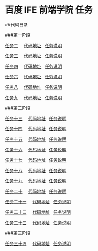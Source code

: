 # 百度 IFE 前端学院 任务

##代码目录

###第一阶段

[任务二](http://ppppikachu.github.io/betagogo/task_01/task_01_02/index.html) &nbsp; &nbsp; [代码地址](https://github.com/ppppikachu/betagogo/tree/gh-pages/task_01/task_01_02) &nbsp;&nbsp;[任务说明](http://ife.baidu.com/task/detail?taskId=2) 


[任务三](http://ppppikachu.github.io/betagogo/task_01/task_01_03/threeColumn_2.html) &nbsp; &nbsp; [代码地址](https://github.com/ppppikachu/betagogo/tree/gh-pages/task_01/task_01_03) &nbsp;&nbsp;[任务说明](http://ife.baidu.com/task/detail?taskId=3)


[任务四](http://ppppikachu.github.io/betagogo/task_01/task_01_04/center.html) &nbsp; &nbsp; [代码地址](https://github.com/ppppikachu/betagogo/tree/gh-pages/task_01/task_01_04) &nbsp;&nbsp;[任务说明](http://ife.baidu.com/task/detail?taskId=4)


[任务六](http://ppppikachu.github.io/betagogo/task_01/task_01_06/index.html) &nbsp; &nbsp; [代码地址](https://github.com/ppppikachu/betagogo/tree/gh-pages/task_01/task_01_06) &nbsp;&nbsp;[任务说明](http://ife.baidu.com/task/detail?taskId=6)


[任务八](http://ppppikachu.github.io/betagogo/task_01/task_01_08/grids.html) &nbsp; &nbsp; [代码地址](https://github.com/ppppikachu/betagogo/tree/gh-pages/task_01/task_01_08) &nbsp;&nbsp;[任务说明](http://ife.baidu.com/task/detail?taskId=8)


[任务九](http://ppppikachu.github.io/betagogo/task_01/task_01_09/index.html) &nbsp; &nbsp; [代码地址](https://github.com/ppppikachu/betagogo/tree/gh-pages/task_01/task_01_09) &nbsp;&nbsp;[任务说明](http://ife.baidu.com/task/detail?taskId=9)


###第二阶段

[任务十三](http://ppppikachu.github.io/betagogo/task_02/task_02_13/index.html) &nbsp; &nbsp; [代码地址](https://github.com/ppppikachu/betagogo/tree/gh-pages/task_02/task_02_13) &nbsp;&nbsp;[任务说明](http://ife.baidu.com/task/detail?taskId=13)


[任务十四](http://ppppikachu.github.io/betagogo/task_02/task_02_14/14.html) &nbsp; &nbsp; [代码地址](https://github.com/ppppikachu/betagogo/tree/gh-pages/task_02/task_02_14) &nbsp;&nbsp;[任务说明](http://ife.baidu.com/task/detail?taskId=14)


[任务十五](http://ppppikachu.github.io/betagogo/task_02/task_02_15.html) &nbsp; &nbsp; [代码地址](https://github.com/ppppikachu/betagogo/tree/gh-pages/task_02/task_02_15.html) &nbsp;&nbsp;[任务说明](http://ife.baidu.com/task/detail?taskId=15)


[任务十六](http://ppppikachu.github.io/betagogo/task_02/task_02_16/index.html) &nbsp; &nbsp; [代码地址](https://github.com/ppppikachu/betagogo/tree/gh-pages/task_02/task_02_16) &nbsp;&nbsp;[任务说明](http://ife.baidu.com/task/detail?taskId=16)


[任务十七](http://ppppikachu.github.io/betagogo/task_02/task_02_17/index.html) &nbsp; &nbsp; [代码地址](https://github.com/ppppikachu/betagogo/tree/gh-pages/task_02/task_02_17) &nbsp;&nbsp;[任务说明](http://ife.baidu.com/task/detail?taskId=17)


[任务十八](http://ppppikachu.github.io/betagogo/task_02/task_02_18/index2.html) &nbsp; &nbsp; [代码地址](https://github.com/ppppikachu/betagogo/tree/gh-pages/task_02/task_02_18) &nbsp;&nbsp;[任务说明](http://ife.baidu.com/task/detail?taskId=18)


[任务十九](http://ppppikachu.github.io/betagogo/task_02/task_02_19/index19.html) &nbsp; &nbsp; [代码地址](https://github.com/ppppikachu/betagogo/tree/gh-pages/task_02/task_02_19) &nbsp;&nbsp;[任务说明](http://ife.baidu.com/task/detail?taskId=19)


[任务二十](http://ppppikachu.github.io/betagogo/task_02/task_02_20/index20.html) &nbsp; &nbsp; [代码地址](https://github.com/ppppikachu/betagogo/tree/gh-pages/task_02/task_02_20) &nbsp;&nbsp;[任务说明](http://ife.baidu.com/task/detail?taskId=20)


[任务二十一](http://ppppikachu.github.io/betagogo/task_02/task_02_21/index21.html) &nbsp; &nbsp; [代码地址](https://github.com/ppppikachu/betagogo/tree/gh-pages/task_02/task_02_21) &nbsp;&nbsp;[任务说明](http://ife.baidu.com/task/detail?taskId=21)


[任务二十二](http://ppppikachu.github.io/betagogo/task_02/task_02_22/index22.html) &nbsp; &nbsp; [代码地址](https://github.com/ppppikachu/betagogo/tree/gh-pages/task_02/task_02_22) &nbsp;&nbsp;[任务说明](http://ife.baidu.com/task/detail?taskId=22)


[任务二十三](http://ppppikachu.github.io/betagogo/task_02/task_02_23/index23.html) &nbsp; &nbsp; [代码地址](https://github.com/ppppikachu/betagogo/tree/gh-pages/task_02/task_02_23) &nbsp;&nbsp;[任务说明](http://ife.baidu.com/task/detail?taskId=23)

###第三阶段

[任务三十四](http://ppppikachu.github.io/betagogo/task_03/index.html) &nbsp; &nbsp; [代码地址](https://github.com/ppppikachu/betagogo/tree/gh-pages/task_03) &nbsp;&nbsp;[任务说明](http://ife.baidu.com/task/detail?taskId=43)
